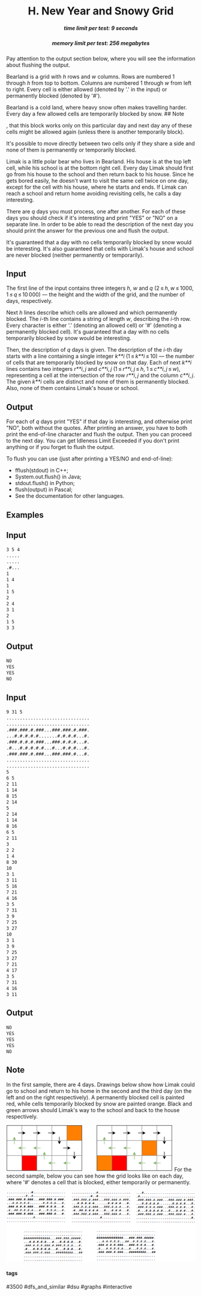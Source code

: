 <h1 style='text-align: center;'> H. New Year and Snowy Grid</h1>

<h5 style='text-align: center;'>time limit per test: 9 seconds</h5>
<h5 style='text-align: center;'>memory limit per test: 256 megabytes</h5>

Pay attention to the output section below, where you will see the information about flushing the output.

Bearland is a grid with *h* rows and *w* columns. Rows are numbered 1 through *h* from top to bottom. Columns are numbered 1 through *w* from left to right. Every cell is either allowed (denoted by '.' in the input) or permanently blocked (denoted by '#').

Bearland is a cold land, where heavy snow often makes travelling harder. Every day a few allowed cells are temporarily blocked by snow. ## Note

, that this block works only on this particular day and next day any of these cells might be allowed again (unless there is another temporarily block).

It's possible to move directly between two cells only if they share a side and none of them is permanently or temporarily blocked.

Limak is a little polar bear who lives in Bearland. His house is at the top left cell, while his school is at the bottom right cell. Every day Limak should first go from his house to the school and then return back to his house. Since he gets bored easily, he doesn't want to visit the same cell twice on one day, except for the cell with his house, where he starts and ends. If Limak can reach a school and return home avoiding revisiting cells, he calls a day interesting.

There are *q* days you must process, one after another. For each of these days you should check if it's interesting and print "YES" or "NO" on a separate line. In order to be able to read the description of the next day you should print the answer for the previous one and flush the output.

It's guaranteed that a day with no cells temporarily blocked by snow would be interesting. It's also guaranteed that cells with Limak's house and school are never blocked (neither permanently or temporarily).

## Input

The first line of the input contains three integers *h*, *w* and *q* (2 ≤ *h*, *w* ≤ 1000, 1 ≤ *q* ≤ 10 000) — the height and the width of the grid, and the number of days, respectively.

Next *h* lines describe which cells are allowed and which permanently blocked. The *i*-th line contains a string of length *w*, describing the *i*-th row. Every character is either '.' (denoting an allowed cell) or '#' (denoting a permanently blocked cell). It's guaranteed that a day with no cells temporarily blocked by snow would be interesting.

Then, the description of *q* days is given. The description of the *i*-th day starts with a line containing a single integer *k**i* (1 ≤ *k**i* ≤ 10) — the number of cells that are temporarily blocked by snow on that day. Each of next *k**i* lines contains two integers *r**i*, *j* and *c**i*, *j* (1 ≤ *r**i*, *j* ≤ *h*, 1 ≤ *c**i*, *j* ≤ *w*), representing a cell at the intersection of the row *r**i*, *j* and the column *c**i*, *j*. The given *k**i* cells are distinct and none of them is permanently blocked. Also, none of them contains Limak's house or school.

## Output

For each of *q* days print "YES" if that day is interesting, and otherwise print "NO", both without the quotes. After printing an answer, you have to both print the end-of-line character and flush the output. Then you can proceed to the next day. You can get Idleness Limit Exceeded if you don't print anything or if you forget to flush the output.

To flush you can use (just after printing a YES/NO and end-of-line): 

* fflush(stdout) in C++;
* System.out.flush() in Java;
* stdout.flush() in Python;
* flush(output) in Pascal;
* See the documentation for other languages.
## Examples

## Input


```
3 5 4  
.....  
.....  
.#...  
1  
1 4  
1  
1 5  
2  
2 4  
3 1  
2  
1 5  
3 3  

```
## Output


```
NO  
YES  
YES  
NO  

```
## Input


```
9 31 5  
...............................  
...............................  
.###.###.#.###...###.###.#.###.  
...#.#.#.#.#.......#.#.#.#...#.  
.###.#.#.#.###...###.#.#.#...#.  
.#...#.#.#.#.#...#...#.#.#...#.  
.###.###.#.###...###.###.#...#.  
...............................  
...............................  
5  
6 5  
2 11  
1 14  
8 15  
2 14  
5  
2 14  
1 14  
8 16  
6 5  
2 11  
3  
2 2  
1 4  
8 30  
10  
3 1  
3 11  
5 16  
7 21  
4 16  
3 5  
7 31  
3 9  
7 25  
3 27  
10  
3 1  
3 9  
7 25  
3 27  
7 21  
4 17  
3 5  
7 31  
4 16  
3 11  

```
## Output


```
NO  
YES  
YES  
YES  
NO  

```
## Note

In the first sample, there are 4 days. Drawings below show how Limak could go to school and return to his home in the second and the third day (on the left and on the right respectively). A permanently blocked cell is painted red, while cells temporarily blocked by snow are painted orange. Black and green arrows should Limak's way to the school and back to the house respectively.

 ![](images/6f942313c829d29dbaed96b832b4f9bcee16d7ae.png) For the second sample, below you can see how the grid looks like on each day, where '#' denotes a cell that is blocked, either temporarily or permanently.

 ![](images/3f1d9cd95c7038ef248adf677e0bb6e91c682e71.png) 

#### tags 

#3500 #dfs_and_similar #dsu #graphs #interactive 